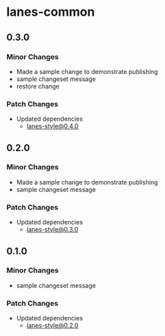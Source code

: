 # lanes-common

## 0.3.0

### Minor Changes

- Made a sample change to demonstrate publishing
- sample changeset message
- restore change

### Patch Changes

- Updated dependencies
  - lanes-style@0.4.0

## 0.2.0

### Minor Changes

- Made a sample change to demonstrate publishing
- sample changeset message

### Patch Changes

- Updated dependencies
  - lanes-style@0.3.0

## 0.1.0

### Minor Changes

- sample changeset message

### Patch Changes

- Updated dependencies
  - lanes-style@0.2.0
